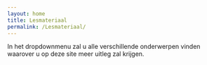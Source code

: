 ```yaml
---
layout: home
title: Lesmateriaal
permalink: /Lesmateriaal/
---
```


In het dropdownmenu zal u alle verschillende onderwerpen vinden waarover u op deze site meer uitleg zal krijgen.